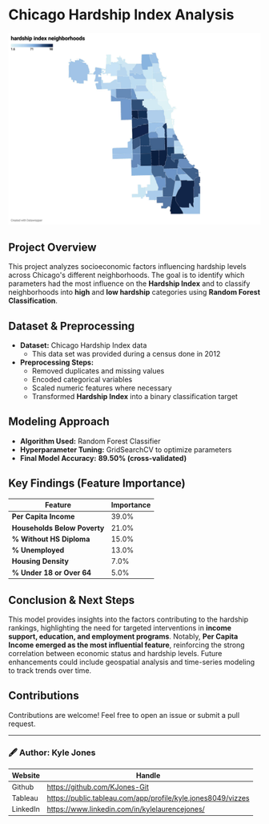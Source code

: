 # **Chicago Hardship Index Analysis**

<div align="center">
  <img src="https://github.com/KJones-Git/Chicago-Hardship-Project/blob/014f4154fc28c218db55f7893ea573bbe8cb2f82/chicago_hardship.jpeg?raw=true" alt="Chicago Hardship Project" width="750"/>
</div>


## **Project Overview**
This project analyzes socioeconomic factors influencing hardship levels across Chicago's different neighborhoods. The goal is to identify which parameters had the most influence on the **Hardship Index** and to classify neighborhoods into **high** and **low hardship** categories using **Random Forest Classification**.

## **Dataset & Preprocessing**
- **Dataset:** Chicago Hardship Index data
  - This data set was provided during a census done in 2012
- **Preprocessing Steps:**
  - Removed duplicates and missing values
  - Encoded categorical variables
  - Scaled numeric features where necessary
  - Transformed **Hardship Index** into a binary classification target

## **Modeling Approach**
- **Algorithm Used:** Random Forest Classifier
- **Hyperparameter Tuning:** GridSearchCV to optimize parameters
- **Final Model Accuracy:** **89.50% (cross-validated)**

## **Key Findings (Feature Importance)**
| Feature                   | Importance |
|---------------------------|------------|
| **Per Capita Income**      | 39.0%      |
| **Households Below Poverty** | 21.0%  |
| **% Without HS Diploma**   | 15.0%      |
| **% Unemployed**           | 13.0%      |
| **Housing Density**        | 7.0%       |
| **% Under 18 or Over 64**  | 5.0%       |

## **Conclusion & Next Steps**
This model provides insights into the factors contributing to the hardship rankings, highlighting the need for targeted interventions in **income support, education, and employment programs**. Notably, **Per Capita Income emerged as the most influential feature**, reinforcing the strong correlation between economic status and hardship levels. Future enhancements could include geospatial analysis and time-series modeling to track trends over time.



## **Contributions**
Contributions are welcome! Feel free to open an issue or submit a pull request.

---
### 🖋 Author: Kyle Jones
|Website     |  Handle   | 
|---------|-----------------|
|Github| https://github.com/KJones-Git        |
|Tableau |   https://public.tableau.com/app/profile/kyle.jones8049/vizzes      |
|LinkedIn |  https://www.linkedin.com/in/kylelaurencejones/      |
